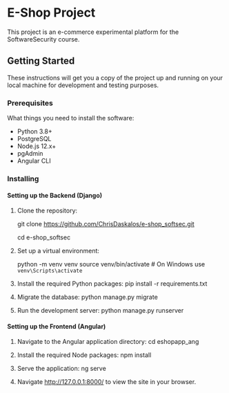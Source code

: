 # E-Shop Project

This project is an e-commerce experimental platform for the SoftwareSecurity course.

## Getting Started

These instructions will get you a copy of the project up and running on your local machine for development and testing purposes.

### Prerequisites

What things you need to install the software:

- Python 3.8+
- PostgreSQL
- Node.js 12.x+
- pgAdmin
- Angular CLI

### Installing

#### Setting up the Backend (Django)

1. Clone the repository:

   git clone https://github.com/ChrisDaskalos/e-shop_softsec.git

   cd e-shop_softsec

2. Set up a virtual environment:

    python -m venv venv
    source venv/bin/activate  # On Windows use `venv\Scripts\activate`

3. Install the required Python packages:
    pip install -r requirements.txt

4. Migrate the database:
    python manage.py migrate

5. Run the development server:
python manage.py runserver

#### Setting up the Frontend (Angular)

1. Navigate to the Angular application directory:
    cd eshopapp_ang

2. Install the required Node packages:
    npm install

3. Serve the application:
    ng serve

4. Navigate 
     http://127.0.0.1:8000/ to view the site in your browser.

